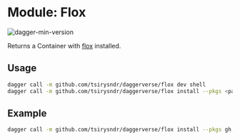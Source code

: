 # Module: Flox

![dagger-min-version](https://img.shields.io/badge/dagger%20version-v0.9.11-green)

Returns a Container with [flox](https://flox.dev/) installed.

## Usage

```sh
dagger call -m github.com/tsirysndr/daggerverse/flox dev shell
dagger call -m github.com/tsirysndr/daggerverse/flox install --pkgs <packages> shell
```

## Example

```sh
dagger call -m github.com/tsirysndr/daggerverse/flox install --pkgs gh,jq shell
```

